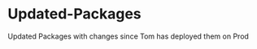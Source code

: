 Updated-Packages
================

Updated Packages with changes since Tom has deployed them on Prod
